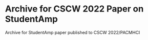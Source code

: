 # Archive for CSCW 2022 Paper on StudentAmp
Archive for StudentAmp paper published to CSCW 2022/PACMHCI
